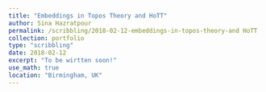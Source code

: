 ```yaml
---
title: "Embeddings in Topos Theory and HoTT"
author: Sina Hazratpour
permalink: /scribbling/2018-02-12-embeddings-in-topos-theory-and HoTT
collection: portfolio
type: "scribbling"
date: 2018-02-12
excerpt: "To be wirtten soon!"
use_math: true
location: "Birmingham, UK"
---
```







